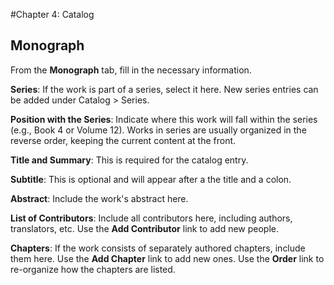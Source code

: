 #Chapter 4: Catalog
## Monograph

From the **Monograph** tab, fill in the necessary information.

**Series**: If the work is part of a series, select it here. New series entries can be added under Catalog > Series.

**Position with the Series**: Indicate where this work will fall within the series (e.g., Book 4 or Volume 12). Works in series are usually organized in the reverse order, keeping the current content at the front.

**Title and Summary**: This is required for the catalog entry.

**Subtitle**: This is optional and will appear after a the title and a colon.

**Abstract**: Include the work's abstract here.

**List of Contributors**: Include all contributors here, including authors, translators, etc. Use the **Add Contributor** link to add new people.

**Chapters**: If the work consists of separately authored chapters, include them here. Use the **Add Chapter** link to add new ones. Use the **Order** link to re-organize how the chapters are listed.


